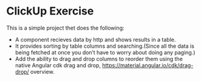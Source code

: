 # ClickUp Exercise 

This is a simple project thet does the following:
  - A component recieves data by http and shows results in a table.
  - It provides sorting by table columns and searching.(Since all the data is being fetched at once you don’t have to worry about doing any paging.)
  - Add the ability to drag and drop columns to reorder them using the native Angular cdk drag and drop, https://material.angular.io/cdk/drag-drop/    overview.